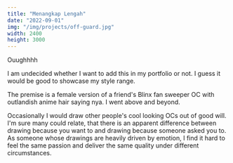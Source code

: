 ```yaml
---
title: "Menangkap Lengah"
date: "2022-09-01"
img: "/img/projects/off-guard.jpg"
width: 2400
height: 3000
---
```


Ouughhhh

I am undecided whether I want to add this in my portfolio or not. I guess it would be good to showcase my style range.

The premise is a female version of a friend's Blinx fan sweeper OC with outlandish anime hair saying nya. I went above and beyond.

Occasionally I would draw other people's cool looking OCs out of good will. I'm sure many could relate, that there is an apparent difference between drawing because you want to and drawing because someone asked you to. As someone whose drawings are heavily driven by emotion, I find it hard to feel the same passion and deliver the same quality under different circumstances.
